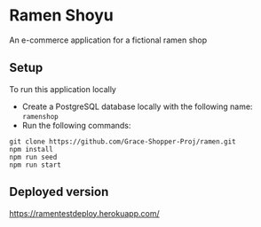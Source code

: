 # Ramen Shoyu

An e-commerce application for a fictional ramen shop

## Setup

To run this application locally

* Create a PostgreSQL database locally with the following name: `ramenshop`
* Run the following commands:

```
git clone https://github.com/Grace-Shopper-Proj/ramen.git
npm install
npm run seed
npm run start
```

## Deployed version

https://ramentestdeploy.herokuapp.com/
